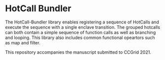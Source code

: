 # HotCall Bundler

The HotCall-Bundler library enables registering a sequence of HotCalls and execute the sequence with a single enclave transition. 
The grouped hotcalls can both contain a simple sequence of function calls as well as branching and looping. 
This library also includes common functional opeartors such as map and filter. 

This repository accompanies the manuscript submitted to CCGrid 2021.

